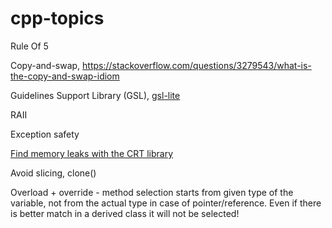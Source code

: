 # cpp-topics

Rule Of 5

Copy-and-swap, <https://stackoverflow.com/questions/3279543/what-is-the-copy-and-swap-idiom>

Guidelines Support Library (GSL), [gsl-lite](https://github.com/martinmoene/gsl-lite)

RAII

Exception safety

[Find memory leaks with the CRT library](https://docs.microsoft.com/en-us/visualstudio/debugger/finding-memory-leaks-using-the-crt-library?view=vs-2017)

Avoid slicing, clone()

Overload + override - method selection starts from given type of the variable, not from the 
actual type in case of pointer/reference. Even if there is better match in a derived class 
it will not be selected!
